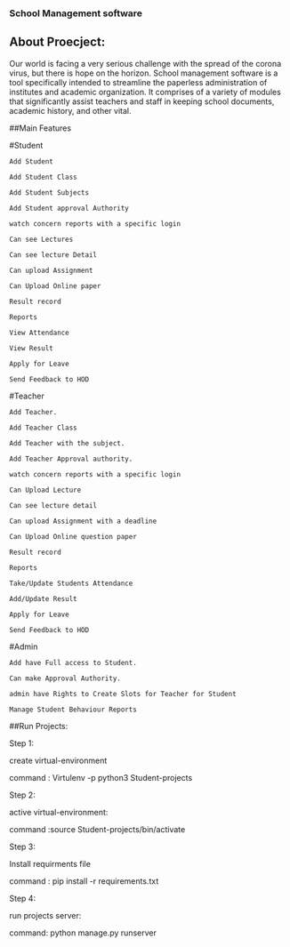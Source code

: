 ### School Management software 
## About Proecject:
Our world is facing a very serious challenge with the spread of the
corona virus, but there is hope on the horizon. School management software is a tool specifically intended to streamline the paperless administration of institutes and academic organization. It comprises of a variety of modules that significantly assist teachers and staff in
keeping school documents, academic history, and other vital.

##Main Features

#Student

    Add Student

    Add Student Class

    Add Student Subjects

    Add Student approval Authority

    watch concern reports with a specific login

    Can see Lectures

    Can see lecture Detail

    Can upload Assignment

    Can Upload Online paper

    Result record

    Reports

    View Attendance

    View Result

    Apply for Leave

    Send Feedback to HOD

#Teacher

    Add Teacher.

    Add Teacher Class

    Add Teacher with the subject.

    Add Teacher Approval authority.

    watch concern reports with a specific login

    Can Upload Lecture

    Can see lecture detail

    Can upload Assignment with a deadline

    Can Upload Online question paper

    Result record

    Reports

    Take/Update Students Attendance

    Add/Update Result

    Apply for Leave

    Send Feedback to HOD

#Admin

    Add have Full access to Student.

    Can make Approval Authority.

    admin have Rights to Create Slots for Teacher for Student

    Manage Student Behaviour Reports

##Run Projects:

Step 1: 

create virtual-environment

command : Virtulenv -p python3 Student-projects

Step 2:

active virtual-environment:

command :source Student-projects/bin/activate

Step 3:

Install requirments file 

command : pip install -r requirements.txt 

Step 4: 

run projects server: 

command: python manage.py runserver






